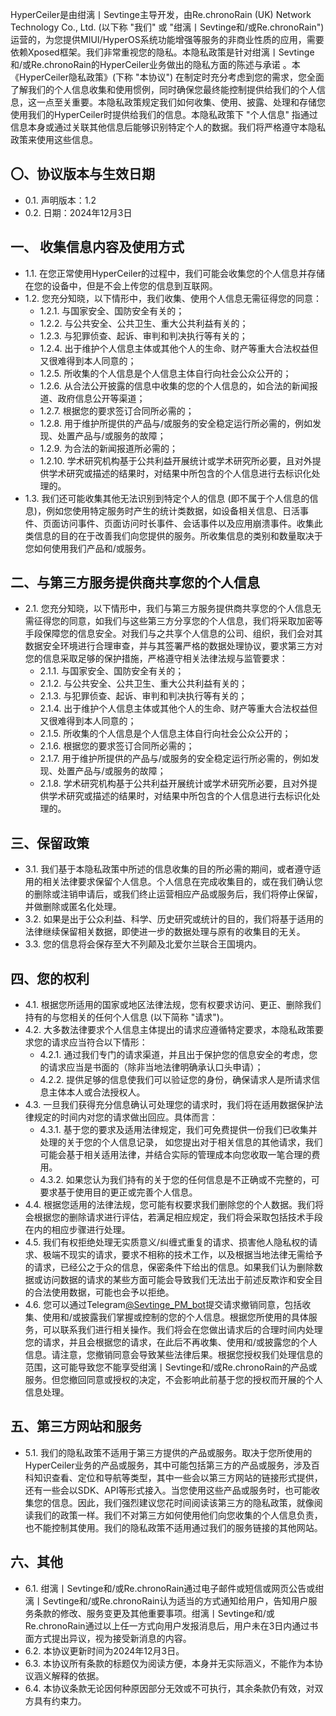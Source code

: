 HyperCeiler是由绀漓丨Sevtinge主导开发，由Re.chronoRain (UK) Network Technology Co., Ltd. (以下称 "我们" 或 "绀漓丨Sevtinge和/或Re.chronoRain") 运营的，为您提供MIUI/HyperOS系统功能增强等服务的非商业性质的应用，需要依赖Xposed框架。我们非常重视您的隐私。本隐私政策是针对绀漓丨Sevtinge和/或Re.chronoRain的HyperCeiler业务做出的隐私方面的陈述与承诺 。本《HyperCeiler隐私政策》(下称 "本协议") 在制定时充分考虑到您的需求，您全面了解我们的个人信息收集和使用惯例，同时确保您最终能控制提供给我们的个人信息，这一点至关重要。本隐私政策规定我们如何收集、使用、披露、处理和存储您使用我们的HyperCeiler时提供给我们的信息。本隐私政策下 "个人信息" 指通过信息本身或通过关联其他信息后能够识别特定个人的数据。我们将严格遵守本隐私政策来使用这些信息。

## 〇、协议版本与生效日期
- 0.1. 声明版本：1.2
- 0.2. 日期：2024年12月3日

## 一、 收集信息内容及使用方式
- 1.1. 在您正常使用HyperCeiler的过程中，我们可能会收集您的个人信息并存储在您的设备中，但是不会上传您的信息到互联网。
- 1.2. 您充分知晓，以下情形中，我们收集、使用个人信息无需征得您的同意：
  - 1.2.1. 与国家安全、国防安全有关的；
  - 1.2.2. 与公共安全、公共卫生、重大公共利益有关的；
  - 1.2.3. 与犯罪侦查、起诉、审判和判决执行等有关的；
  - 1.2.4. 出于维护个人信息主体或其他个人的生命、财产等重大合法权益但又很难得到本人同意的；
  - 1.2.5. 所收集的个人信息是个人信息主体自行向社会公众公开的；
  - 1.2.6. 从合法公开披露的信息中收集的您的个人信息的，如合法的新闻报道、政府信息公开等渠道；
  - 1.2.7. 根据您的要求签订合同所必需的；
  - 1.2.8. 用于维护所提供的产品与/或服务的安全稳定运行所必需的，例如发现、处置产品与/或服务的故障；
  - 1.2.9. 为合法的新闻报道所必需的；
  - 1.2.10. 学术研究机构基于公共利益开展统计或学术研究所必要，且对外提供学术研究或描述的结果时，对结果中所包含的个人信息进行去标识化处理的。
- 1.3. 我们还可能收集其他无法识别到特定个人的信息 (即不属于个人信息的信息)，例如您使用特定服务时产生的统计类数据，如设备相关信息、日活事件、页面访问事件、页面访问时长事件、会话事件以及应用崩溃事件。收集此类信息的目的在于改善我们向您提供的服务。所收集信息的类别和数量取决于您如何使用我们产品和/或服务。

## 二、与第三方服务提供商共享您的个人信息
- 2.1. 您充分知晓，以下情形中，我们与第三方服务提供商共享您的个人信息无需征得您的同意，如我们与这些第三方分享您的个人信息，我们将采取加密等手段保障您的信息安全。对我们与之共享个人信息的公司、组织，我们会对其数据安全环境进行合理审查，并与其签署严格的数据处理协议，要求第三方对您的信息采取足够的保护措施，严格遵守相关法律法规与监管要求：
  - 2.1.1. 与国家安全、国防安全有关的；
  - 2.1.2. 与公共安全、公共卫生、重大公共利益有关的；
  - 2.1.3. 与犯罪侦查、起诉、审判和判决执行等有关的；
  - 2.1.4. 出于维护个人信息主体或其他个人的生命、财产等重大合法权益但又很难得到本人同意的；
  - 2.1.5. 所收集的个人信息是个人信息主体自行向社会公众公开的；
  - 2.1.6. 根据您的要求签订合同所必需的；
  - 2.1.7. 用于维护所提供的产品与/或服务的安全稳定运行所必需的，例如发现、处置产品与/或服务的故障；
  - 2.1.8. 学术研究机构基于公共利益开展统计或学术研究所必要，且对外提供学术研究或描述的结果时，对结果中所包含的个人信息进行去标识化处理的。

## 三、保留政策
- 3.1. 我们基于本隐私政策中所述的信息收集的目的所必需的期间，或者遵守适用的相关法律要求保留个人信息。个人信息在完成收集目的，或在我们确认您的删除或注销申请后，或我们终止运营相应产品或服务后，我们将停止保留，并做删除或匿名化处理。
- 3.2. 如果是出于公众利益、科学、历史研究或统计的目的，我们将基于适用的法律继续保留相关数据，即使进一步的数据处理与原有的收集目的无关。
- 3.3. 您的信息将会保存至大不列颠及北爱尔兰联合王国境内。

## 四、您的权利
- 4.1. 根据您所适用的国家或地区法律法规，您有权要求访问、更正、删除我们持有的与您相关的任何个人信息 (以下简称 "请求")。
- 4.2. 大多数法律要求个人信息主体提出的请求应遵循特定要求，本隐私政策要求您的请求应当符合以下情形：
  - 4.2.1. 通过我们专门的请求渠道，并且出于保护您的信息安全的考虑，您的请求应当是书面的（除非当地法律明确承认口头申请）；
  - 4.2.2. 提供足够的信息使我们可以验证您的身份，确保请求人是所请求信息主体本人或合法授权人。
- 4.3. 一旦我们获得充分信息确认可处理您的请求时，我们将在适用数据保护法律规定的时间内对您的请求做出回应。具体而言：
  - 4.3.1. 基于您的要求及适用法律规定，我们可免费提供一份我们已收集并处理的关于您的个人信息记录， 如您提出对于相关信息的其他请求，我们可能会基于相关适用法律，并结合实际的管理成本向您收取一笔合理的费用。
  - 4.3.2. 如果您认为我们持有的关于您的任何信息是不正确或不完整的，可要求基于使用目的更正或完善个人信息。
- 4.4. 根据您适用的法律法规，您可能有权要求我们删除您的个人数据。我们将会根据您的删除请求进行评估，若满足相应规定，我们将会采取包括技术手段在内的相应步骤进行处理。
- 4.5. 我们有权拒绝处理无实质意义/纠缠式重复的请求、损害他人隐私权的请求、极端不现实的请求，要求不相称的技术工作，以及根据当地法律无需给予的请求，已经公之于众的信息，保密条件下给出的信息。如果我们认为删除数据或访问数据的请求的某些方面可能会导致我们无法出于前述反欺诈和安全目的合法使用数据，可能也会予以拒绝。
- 4.6. 您可以通过Telegram[@Sevtinge_PM_bot](https://t.me/Sevtinge_PM_bot)提交请求撤销同意，包括收集、使用和/或披露我们掌握或控制的您的个人信息。根据您所使用的具体服务，可以联系我们进行相关操作。我们将会在您做出请求后的合理时间内处理您的请求，并且会根据您的请求，在此后不再收集、使用和/或披露您的个人信息。请注意，您撤销同意会导致某些法律后果。根据您授权我们处理信息的范围，这可能导致您不能享受绀漓丨Sevtinge和/或Re.chronoRain的产品或服务。但您撤回同意或授权的决定，不会影响此前基于您的授权而开展的个人信息处理。

## 五、第三方网站和服务
- 5.1. 我们的隐私政策不适用于第三方提供的产品或服务。取决于您所使用的HyperCeiler业务的产品或服务，其中可能包括第三方的产品或服务，涉及百科知识查看、定位和导航等类型，其中一些会以第三方网站的链接形式提供，还有一些会以SDK、API等形式接入。当您使用这些产品或服务时，也可能收集您的信息。因此，我们强烈建议您花时间阅读该第三方的隐私政策，就像阅读我们的政策一样。我们不对第三方如何使用他们向您收集的个人信息负责，也不能控制其使用。我们的隐私政策不适用通过我们的服务链接的其他网站。

## 六、其他
- 6.1. 绀漓丨Sevtinge和/或Re.chronoRain通过电子邮件或短信或网页公告或绀漓丨Sevtinge和/或Re.chronoRain认为适当的方式通知给用户，告知用户服务条款的修改、服务变更及其他重要事项。绀漓丨Sevtinge和/或Re.chronoRain通过以上任一方式向用户发报消息后，用户未在3日内通过书面方式提出异议，视为接受新消息的内容。
- 6.2. 本协议更新时间为2024年12月3日。
- 6.3. 本协议所有条款的标题仅为阅读方便，本身并无实际涵义，不能作为本协议涵义解释的依据。
- 6.4. 本协议条款无论因何种原因部分无效或不可执行，其余条款仍有效，对双方具有约束力。
